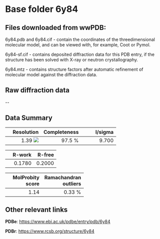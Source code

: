 # Base folder 6y84

## Files downloaded from wwPDB:

6y84.pdb and 6y84.cif - contain the coordinates of the threedimensional molecular model, and can be viewed with, for example, Coot or Pymol.

6y84-sf.cif - contains deposited diffraction data for this PDB entry, if the structure has been solved with X-ray or neutron crystallography.

6y84.mtz - contains structure factors after automatic refinement of molecular model against the diffraction data.

## Raw diffraction data

--<br> 

## Data Summary
|   | Resolution | Completeness| I/sigma |
|---|-------------:|----------------:|--------------:|
|   |1.39 <img src="https://latex.codecogs.com/svg.latex?{\mbox{\normalfont\AA}}"/>|97.5  %|<img width=50/>9.700|

|   | **R-work**| **R-free**   
|---|-------------:|----------------:|           
||0.1780|0.2000|

|   |**MolProbity<br>score**| **Ramachandran<br>outliers** 
|---|-------------:|----------------:|
||1.14|0.33 %|

## Other relevant links 
**PDBe**:  https://www.ebi.ac.uk/pdbe/entry/pdb/6y84
 
**PDBr**: https://www.rcsb.org/structure/6y84 


